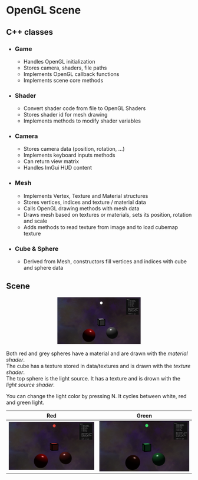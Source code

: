 # OpenGL Scene

## C++ classes

- ### Game

   - Handles OpenGL initialization
   - Stores camera, shaders, file paths
   - Implements OpenGL callback functions
   - Implements scene core methods
 
- ### Shader

    - Convert shader code from file to OpenGL Shaders
    - Stores shader id for mesh drawing
    - Implements methods to modify shader variables

- ### Camera

    - Stores camera data (position, rotation, ...)
    - Implements keyboard inputs methods
    - Can return view matrix
    - Handles ImGui HUD content

- ### Mesh

   - Implements Vertex, Texture and Material structures
   - Stores vertices, indices and texture / material data
   - Calls OpenGL drawing methods with mesh data
   - Draws mesh based on textures or materials, sets its position, rotation and scale
   - Adds methods to read texture from image and to load cubemap texture

- ### Cube & Sphere

    - Derived from Mesh, constructors fill vertices and indices with cube and sphere data

## Scene

<p align="center">
    <img src="data/screenshots/preview.png" alt="Scene Preview" width="45%">
</p>

Both red and grey spheres have a material and are drawn with the *material shader*. <br>
The cube has a texture stored in data/textures and is drawn with the *texture shader*. <br>
The top sphere is the light source. It has a texture and is drown with the *light source shader*.

You can change the light color by pressing N. It cycles between white, red and green light.<br>

| Red                                                      | Green                                                      |
|----------------------------------------------------------|------------------------------------------------------------|
| <img src="data/screenshots/red.png" alt="Scene Preview"> | <img src="data/screenshots/green.png" alt="Scene Preview"> |

